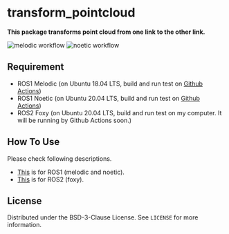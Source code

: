 # transform_pointcloud

**This package transforms point cloud from one link to the other link.**

![melodic workflow](https://github.com/HHorimoto/transform_pointcloud/actions/workflows/melodic.yml/badge.svg)
![noetic workflow](https://github.com/HHorimoto/transform_pointcloud/actions/workflows/noetic.yml/badge.svg)

## Requirement
+ ROS1 Melodic (on Ubuntu 18.04 LTS, build and run test on [Github Actions](./.github/workflows/melodic.yml))
+ ROS1 Noetic (on Ubuntu 20.04 LTS, build and run test on [Github Actions](./.github/workflows/noetic.yml))
+ ROS2 Foxy (on Ubuntu 20.04 LTS, build and run test on my computer. It will be running by Github Actions soon.)

## How To Use
Please check following descriptions.  
+ [This](https://github.com/HHorimoto/transform_pointcloud/blob/main/ros1_use.md) is for ROS1 (melodic and noetic).  
+ [This](https://github.com/HHorimoto/transform_pointcloud/blob/foxy-devel/ros2_use.md) is for ROS2 (foxy). 

## License

Distributed under the BSD-3-Clause License. See `LICENSE` for more information.